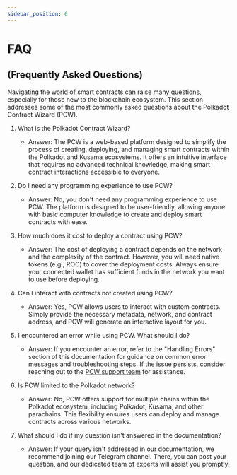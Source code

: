 ```yaml
---
sidebar_position: 6 
---
```


# FAQ 
## (Frequently Asked Questions)

Navigating the world of smart contracts can raise many questions, especially for those new to the blockchain ecosystem. This section addresses some of the most commonly asked questions about the Polkadot Contract Wizard (PCW).

1. What is the Polkadot Contract Wizard?
    - Answer: The PCW is a web-based platform designed to simplify the process of creating, deploying, and managing smart contracts within the Polkadot and Kusama ecosystems. It offers an intuitive interface that requires no advanced technical knowledge, making smart contract interactions accessible to everyone.

2. Do I need any programming experience to use PCW?
    - Answer: No, you don't need any programming experience to use PCW. The platform is designed to be user-friendly, allowing anyone with basic computer knowledge to create and deploy smart contracts with ease.

3. How much does it cost to deploy a contract using PCW?
    - Answer: The cost of deploying a contract depends on the network and the complexity of the contract. However, you will need native tokens (e.g., ROC) to cover the deployment costs. Always ensure your connected wallet has sufficient funds in the network you want to use before deploying.

4. Can I interact with contracts not created using PCW?
    - Answer: Yes, PCW allows users to interact with custom contracts. Simply provide the necessary metadata, network, and contract address, and PCW will generate an interactive layout for you.

5. I encountered an error while using PCW. What should I do?
    - Answer: If you encounter an error, refer to the "Handling Errors" section of this documentation for guidance on common error messages and troubleshooting steps. If the issue persists, consider reaching out to the [PCW support team](https://t.me/+u5M4K7vKfbQxZjMx) for assistance. 

6. Is PCW limited to the Polkadot network?
    - Answer: No, PCW offers support for multiple chains within the Polkadot ecosystem, including Polkadot, Kusama, and other parachains. This flexibility ensures users can deploy and manage contracts across various networks.

7. What should I do if my question isn't answered in the documentation?
    - Answer: If your query isn't addressed in our documentation, we recommend joining our Telegram channel. There, you can post your question, and our dedicated team of experts will assist you promptly.
